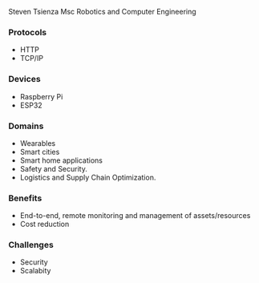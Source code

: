 Steven Tsienza
Msc Robotics and Computer Engineering

### Protocols
- HTTP
- TCP/IP

### Devices
- Raspberry Pi
- ESP32

### Domains
- Wearables
- Smart cities
- Smart home applications
- Safety and Security.
- Logistics and Supply Chain Optimization.

### Benefits
- End-to-end, remote monitoring and management of assets/resources
- Cost reduction 

### Challenges
- Security
- Scalabity
